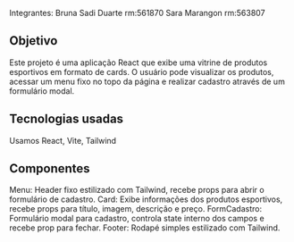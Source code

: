 Integrantes: 
Bruna Sadi Duarte rm:561870
Sara Marangon rm:563807

## Objetivo

Este projeto é uma aplicação React que exibe uma vitrine de produtos esportivos em formato de cards. O usuário pode visualizar os produtos, acessar um menu fixo no topo da página e realizar cadastro através de um formulário modal.

## Tecnologias usadas

Usamos React, Vite, Tailwind


## Componentes

Menu: Header fixo estilizado com Tailwind, recebe props para abrir o formulário de cadastro.
Card: Exibe informações dos produtos esportivos, recebe props para título, imagem, descrição e preço.
FormCadastro: Formulário modal para cadastro, controla state interno dos campos e recebe prop para fechar.
Footer: Rodapé simples estilizado com Tailwind.


 

